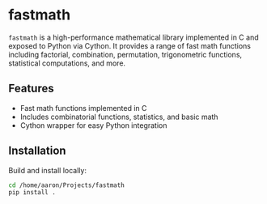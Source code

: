 # fastmath

`fastmath` is a high-performance mathematical library implemented in C and exposed to Python via Cython. It provides a range of fast math functions including factorial, combination, permutation, trigonometric functions, statistical computations, and more.

## Features

- Fast math functions implemented in C
- Includes combinatorial functions, statistics, and basic math
- Cython wrapper for easy Python integration

## Installation

Build and install locally:

```bash
cd /home/aaron/Projects/fastmath
pip install .
